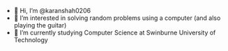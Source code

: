 - 👋 Hi, I’m @karanshah0206
- 👀 I’m interested in solving random problems using a computer (and also playing the guitar)
- 🌱 I’m currently studying Computer Science at Swinburne University of Technology

<!---
karanshah0206/karanshah0206 is a ✨ special ✨ repository because its `README.md` (this file) appears on your GitHub profile.
You can click the Preview link to take a look at your changes.
--->
